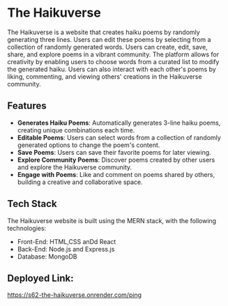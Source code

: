 # The Haikuverse

The Haikuverse is a website that creates haiku poems by randomly generating three lines. Users can edit these poems by selecting from a collection of randomly generated words. Users can create, edit, save, share, and explore poems in a vibrant community. The platform allows for creativity by enabling users to choose words from a curated list to modify the generated haiku. Users can also interact with each other's poems by liking, commenting, and viewing others' creations in the Haikuverse community.

## Features

- **Generates Haiku Poems**: Automatically generates 3-line haiku poems, creating unique combinations each time.
- **Editable Poems**: Users can select words from a collection of randomly generated options to change the poem's content.
- **Save Poems**: Users can save their favorite poems for later viewing.
- **Explore Community Poems**: Discover poems created by other users and explore the Haikuverse community.
- **Engage with Poems**: Like and comment on poems shared by others, building a creative and collaborative space.

## Tech Stack

The Haikuverse website is built using the MERN stack, with the following technologies:

- Front-End: HTML,CSS anDd React
- Back-End: Node.js and Express.js
- Database: MongoDB

## Deployed Link:
https://s62-the-haikuverse.onrender.com/ping
